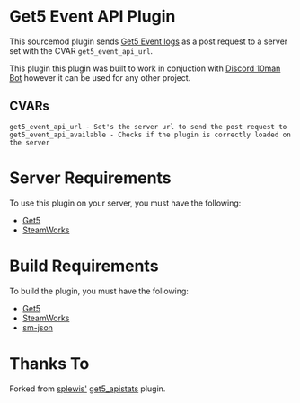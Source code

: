# Get5 Event API Plugin

This sourcemod plugin sends [Get5 Event logs](https://github.com/splewis/get5/wiki/Event-logs) as a post request to a server set with the CVAR `get5_event_api_url`.

This plugin this plugin was built to work in conjuction with [Discord 10man Bot](https://github.com/yannickgloster/discord-10man) however it can be used for any other project.

## CVARs
```
get5_event_api_url - Set's the server url to send the post request to
get5_event_api_available - Checks if the plugin is correctly loaded on the server
```

# Server Requirements

To use this plugin on your server, you must have the following:

- [Get5](https://github.com/splewis/get5)
- [SteamWorks](https://forums.alliedmods.net/showthread.php?t=229556)

# Build Requirements

To build the plugin, you must have the following:

- [Get5](https://github.com/splewis/get5)
- [SteamWorks](https://raw.githubusercontent.com/KyleSanderson/SteamWorks/master/Pawn/includes/SteamWorks.inc)
- [sm-json](https://github.com/clugg/sm-json)

# Thanks To

Forked from [splewis'](https://github.com/splewis) [get5_apistats](https://github.com/splewis/get5/blob/master/scripting/get5_apistats.sp) plugin.
